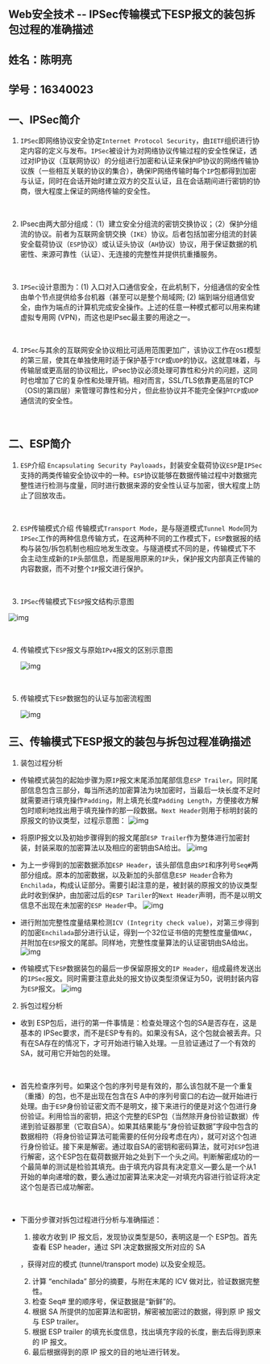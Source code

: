 ## Web安全技术 -- IPSec传输模式下ESP报文的装包拆包过程的准确描述



## 姓名：陈明亮

## 学号：16340023




## 一、IPSec简介
1. `IPSec`即网络协议安全协定`Internet Protocol Security`，由`IETF`组织进行协定内容的定义与发布。`IPSec`被设计为对网络协议传输过程的安全性保证，透过对IP协议（互联网协议）的分组进行加密和认证来保护IP协议的网络传输协议族（一些相互关联的协议的集合），确保IP网络传输时每个`IP`包都得到加密与认证，同时在会话开始时建立双方的交互认证，且在会话期间进行密钥的协商，很大程度上保证的网络传输的安全性。

   ​

2. IPsec由两大部分组成：（1）建立安全分组流的密钥交换协议；（2）保护分组流的协议。前者为互联网金钥交换（`IKE`）协议。后者包括加密分组流的封装安全载荷协议（`ESP`协议）或认证头协议（`AH`协议）协议，用于保证数据的机密性、来源可靠性（认证）、无连接的完整性并提供抗重播服务。

   ​

3. `IPSec`设计意图为：(1) 入口对入口通信安全，在此机制下，分组通信的安全性由单个节点提供给多台机器（甚至可以是整个局域网; (2) 端到端分组通信安全，由作为端点的计算机完成安全操作。上述的任意一种模式都可以用来构建虚拟专用网 (VPN)，而这也是IPsec最主要的用途之一。

   ​

4. `IPSec`与其余的互联网安全协议相比可适用范围更加广，该协议工作在`OSI`模型的第三层，使其在单独使用时适于保护基于`TCP`或`UDP`的协议。这就意味着，与传输层或更高层的协议相比，IPsec协议必须处理可靠性和分片的问题，这同时也增加了它的复杂性和处理开销。相对而言，SSL/TLS依靠更高层的TCP（OSI的第四层）来管理可靠性和分片，但此些协议并不能完全保护`TCP`或`UDP`通信流的安全性。

   ​


## 二、ESP简介
1. `ESP`介绍
  `Encapsulating Security Payloaads`，封装安全载荷协议`ESP`是`IPSec`支持的两类传输安全协议中的一种。`ESP`协议能够在数据传输过程中对数据完整性进行检测与度量，同时进行数据来源的安全性认证与加密，很大程度上防止了回放攻击。

  ​

2. `ESP`传输模式介绍
  传输模式`Transport Mode`，是与隧道模式`Tunnel Mode`同为`IPSec`工作的两种信息传输方式，在这两种不同的工作模式下，`ESP`数据报的结构与装包/拆包机制也相应地发生改变。与隧道模式不同的是，传输模式下不会主动生成新的`IP`头部信息，而是服用原来的`IP`头，保护报文内部真正传输的内容数据，而不对整个`IP`报文进行保护。

  ​

3. `IPSec`传输模式下`ESP`报文结构示意图

  ![img](1.jpg)

  ​

4. 传输模式下`ESP`报文与原始`IPv4`报文的区别示意图

   ![img](2.jpg)

   ​

5. 传输模式下`ESP`数据包的认证与加密流程图

   ![img](3.jpg)




## 三、传输模式下ESP报文的装包与拆包过程准确描述

1. 装包过程分析
* 传输模式装包的起始步骤为原`IP`报文末尾添加尾部信息`ESP Trailer`。同时尾部信息包含三部分，每当所选的加密算法为块加密时，当最后一块长度不足时就需要进行填充操作`Padding`，附上填充长度`Padding Length`，方便接收方解包时顺利地找出用于填充操作的那一段数据。`Next Header`则用于标明封装的原报文的协议类型，过程示意图：
![img](4.jpg)


* 将原IP报文以及初始步骤得到的报文尾部`ESP Trailer`作为整体进行加密封装，封装采取的加密算法以及相应的密钥由SA给出。
![img](5.jpg)


* 为上一步得到的加密数据添加`ESP Header`，该头部信息由`SPI`和序列号`Seq#`两部分组成。原本的加密数据，以及新加的头部信息`ESP Header`合称为`Enchilada`，构成认证部分。需要引起注意的是，被封装的原报文的协议类型此时收到保护，由加密过后的`ESP Tariler`的`Next Header`声明，而不是以明文信息不出现在未加密的`ESP Header`中。
![img](6.jpg)


* 进行附加完整性度量结果检测`ICV (Integrity check value)`，对第三步得到的加密`Enchilada`部分进行认证，得到一个32位证书倍的完整性度量值`MAC`，并附加在`ESP`报文的尾部。同样地，完整性度量算法的认证密钥由SA给出。
![img](7.jpg)


* 传输模式下`ESP`数据装包的最后一步保留原报文的`IP Header`，组成最终发送出的`IPSec`报文。同时需要注意此处的报文协议类型须保证为50，说明封装内容为`ESP`报文。
![img](8.jpg)


2. 拆包过程分析
* 收到 ESP包后，进行的第一件事情是：检查处理这个包的SA是否存在，这是基本的 IPSec要求，而不是ESP专有的。如果没有SA，这个包就会被丢弃。只有在SA存在的情况下，才可开始进行输入处理。一旦验证通过了一个有效的SA，就可用它开始包的处理。

  ​

* 首先检查序列号。如果这个包的序列号是有效的，那么该包就不是一个重复（重播）的包，也不是出现在包含在S A中的序列号窗口的右边—就开始进行处理。由于`ESP`身份验证密文而不是明文，接下来进行的便是对这个包进行身份验证。利用恰当的密钥，把这个完整的ESP包（当然除开身份验证数据）传递到验证器那里（它取自SA）。如果其结果能与“身份验证数据”字段中包含的数据相符（将身份验证算法可能需要的任何分段考虑在内），就可对这个包进行身份验证。接下来是解密。通过取自SA的密钥和密码算法，就可对`ESP`包进行解密，这个ESP包在载荷数据开始之处到下一个头之间。判断解密成功的一个最简单的测试是检验其填充。由于填充内容具有决定意义—要么是一个从1开始的单向递增的数，要么通过加密算法来决定—对填充内容进行验证将决定这个包是否已成功解密。

  ​

* 下面分步骤对拆包过程进行分析与准确描述：

  1. 接收方收到 IP 报文后，发现协议类型是50，表明这是一个 ESP包。首先查看 ESP header，通过 SPI 决定数据报文所对应的 SA

  ，获得对应的模式 (tunnel/transport mode) 以及安全规范。

  2. 计算 “enchilada” 部分的摘要，与附在末尾的 ICV 做对比，验证数据完整性。
  3. 检查 Seq# 里的顺序号，保证数据是“新鲜”的。
  4. 根据 SA 所提供的加密算法和密钥，解密被加密过的数据，得到原 IP 报文与 ESP trailer。
  5. 根据 ESP trailer 的填充长度信息，找出填充字段的长度，删去后得到原来的 IP 报文。
  6. 最后根据得到的原 IP 报文的目的地址进行转发。